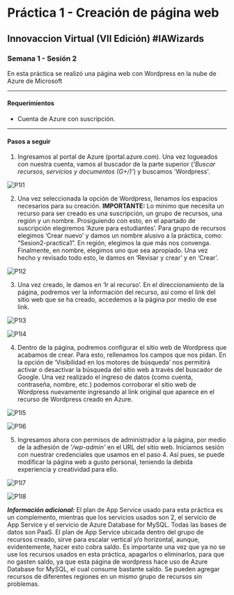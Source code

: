 # Práctica 1 - Creación de página web

## Innovaccion Virtual (VII Edición) #IAWizards

### Semana 1 - Sesión 2
En esta práctica se realizó una página web con Wordpress en la nube de Azure de Microsoft

----------------------------------------------------------

#### Requerimientos
- Cuenta de Azure con suscripción.

----------------------------------------------------------

#### Pasos a seguir

1. Ingresamos al portal de Azure (portal.azure.com). Una vez logueados con nuestra cuenta, vamos al buscador de la parte superior (*'Buscar recursos, servicios y documentos (G+/)'*) y buscamos 'Wordpress'.

![P1I1](https://github.com/AlbertoSF99/Practica-1/blob/main/Images/Sesi%C3%B3n%202%20-%20P1%2001.PNG)

2. Una vez seleccionada la opción de Wordpress, llenamos los espacios necesarios para su creación. **IMPORTANTE:** Lo mínimo que necesita un recurso para ser creado es una suscripción, un grupo de recursos, una región y un nombre. Prosiguiendo con esto, en el apartado de suscripción elegiremos ‘Azure para estudiantes’. Para grupo de recursos elegimos ‘Crear nuevo’ y damos un nombre alusivo a la práctica, como: “Sesion2-practica1”. En región, elegimos la que más nos convenga. Finalmente, en nombre, elegimos uno que sea apropiado. Una vez hecho y revisado todo esto, le damos en ‘Revisar y crear’ y en ‘Crear’.

![P1I2](https://github.com/AlbertoSF99/Practica-1/blob/main/Images/Sesi%C3%B3n%202%20-%20P1%2002.PNG)

3. Una vez creado, le damos en ‘Ir al recurso’. En el direccionamiento de la página, podremos ver la información del recurso, así como el link del sitio web que se ha creado, accedemos a la página por medio de ese link.

![P1I3](https://github.com/AlbertoSF99/Practica-1/blob/main/Images/Sesi%C3%B3n%202%20-%20P1%2003.PNG)

![P1I4](https://github.com/AlbertoSF99/Practica-1/blob/main/Images/Sesi%C3%B3n%202%20-%20P1%2004.PNG)

4. Dentro de la página, podremos configurar el sitio web de Wordpress que acabamos de crear. Para esto, rellenamos los campos que nos pidan. En la opción de ‘Visibilidad en los motores de búsqueda’ nos permitirá activar o desactivar la búsqueda del sitio web a través del buscador de Google. Una vez realizado el ingreso de datos (como cuenta, contraseña, nombre, etc.) podemos corroborar el sitio web de Wordpress nuevamente ingresando al link original que aparece en el recurso de Wordpress creado en Azure.

![P1I5](https://github.com/AlbertoSF99/Practica-1/blob/main/Images/Sesi%C3%B3n%202%20-%20P1%2005.PNG)

![P1I6](https://github.com/AlbertoSF99/Practica-1/blob/main/Images/Sesi%C3%B3n%202%20-%20P1%2006.PNG)

5. Ingresamos ahora con permisos de administrador a la página, por medio de la adhesión de *'/wp-admin'* en el URL del sitio web. Iniciamos sesión con nuestrar credenciales que usamos en el paso 4. Así pues, se puede modificar la página web a gusto personal, teniendo la debida experiencia y creatividad para ello.

![P1I7](https://github.com/AlbertoSF99/Practica-1/blob/main/Images/Sesi%C3%B3n%202%20-%20P1%2007.PNG)

![P1I8](https://github.com/AlbertoSF99/Practica-1/blob/main/Images/Sesi%C3%B3n%202%20-%20P1%2008.PNG)

***Información adicional:*** El plan de App Service usado para esta práctica es un complemento, mientras que los servicios usados son 2, el servicio de App Service y el servicio de Azure Database for MySQL. Todas las bases de datos son PaaS. El plan de App Service ubicada dentro del grupo de recursos creado, sirve para escalar vertical y/o horizontal, aunque, evidentemente, hacer esto cobra saldo. Es importante una vez que ya no se use los recursos usados en esta práctica, apagarlos o eliminarlos, para que no gasten saldo, ya que esta página de wordpress hace uso de Azure Database for MySQL, el cual consume bastante saldo. Se pueden agregar recursos de diferentes regiones en un mismo grupo de recursos sin problemas.
